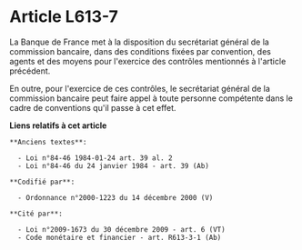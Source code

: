 # Article L613-7

La Banque de France met à la disposition du secrétariat général de la commission bancaire, dans des conditions fixées par
convention, des agents et des moyens pour l'exercice des contrôles mentionnés à l'article précédent.

En outre, pour l'exercice de ces contrôles, le secrétariat général de la commission bancaire peut faire appel à toute
personne compétente dans le cadre de conventions qu'il passe à cet effet.

**Liens relatifs à cet article**

	**Anciens textes**:

	  - Loi n°84-46 1984-01-24 art. 39 al. 2
	  - Loi n°84-46 du 24 janvier 1984 - art. 39 (Ab)

	**Codifié par**:

	  - Ordonnance n°2000-1223 du 14 décembre 2000 (V)

	**Cité par**:

	  - Loi n°2009-1673 du 30 décembre 2009 - art. 6 (VT)
	  - Code monétaire et financier - art. R613-3-1 (Ab)
